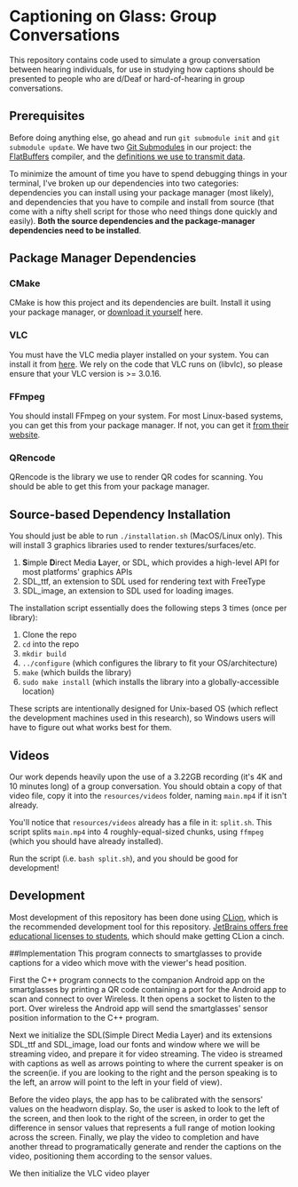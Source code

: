 # Captioning on Glass: Group Conversations

This repository contains code used to simulate a group conversation between hearing individuals, for use in studying how
captions should be presented to people who are d/Deaf or hard-of-hearing in group conversations.

## Prerequisites

Before doing anything else, go ahead and run `git submodule init` and `git submodule update`. We have
two [Git Submodules](https://git-scm.com/book/en/v2/Git-Tools-Submodules) in our project:
the [FlatBuffers](https://github.com/google/flatbuffers) compiler, and
the [definitions we use to transmit data](https://github.com/Captioning-on-Glass/cog-flatbuffer-definitions).

To minimize the amount of time you have to spend debugging things in your terminal, I've broken up our dependencies into
two categories: dependencies you can install using your package manager (most likely), and dependencies that you have to
compile and install from source (that come with a nifty shell script for those who need things done quickly and easily).
**Both the source dependencies and the package-manager dependencies need to be installed**.

## Package Manager Dependencies

### CMake

CMake is how this project and its dependencies are built. Install it using your package manager,
or [download it yourself](https://cmake.org/download/) here.

### VLC

You must have the VLC media player installed on your system. You can install it from [here](https://www.videolan.org/).
We rely on the code that VLC runs on (libvlc), so please ensure that your VLC version is >= 3.0.16.

### FFmpeg

You should install FFmpeg on your system. For most Linux-based systems, you can get this from your package manager. If
not, you can get it [from their website](https://ffmpeg.org/).

### QRencode

QRencode is the library we use to render QR codes for scanning. You should be able to get this from your package
manager.

## Source-based Dependency Installation

You should just be able to run `./installation.sh` (MacOS/Linux only). This will install 3 graphics libraries used to
render textures/surfaces/etc.

1. **S**imple **D**irect Media **L**ayer, or SDL, which provides a high-level API for most platforms' graphics APIs
2. SDL_ttf, an extension to SDL used for rendering text with FreeType
3. SDL_image, an extension to SDL used for loading images.

The installation script essentially does the following steps 3 times (once per library):

1. Clone the repo
2. `cd` into the repo
3. `mkdir build`
4. `../configure` (which configures the library to fit your OS/architecture)
5. `make` (which builds the library)
6. `sudo make install` (which installs the library into a globally-accessible location)

These scripts are intentionally designed for Unix-based OS (which reflect the development machines used in this
research), so Windows users will have to figure out what works best for them.

## Videos

Our work depends heavily upon the use of a 3.22GB recording (it's 4K and 10 minutes long) of a group conversation. You
should obtain a copy of that video file, copy it into the `resources/videos` folder, naming `main.mp4` if it isn't
already.

You'll notice that `resources/videos` already has a file in it: `split.sh`. This script splits `main.mp4` into 4
roughly-equal-sized chunks, using `ffmpeg` (which you should have already installed).

Run the script (i.e. `bash split.sh`), and you should be good for development!

## Development

Most development of this repository has been done using [CLion](https://www.jetbrains.com/clion/), which is the
recommended development tool for this repository.
[JetBrains offers free educational licenses to students](https://www.jetbrains.com/community/education/#students), which
should make getting CLion a cinch.


##Implementation
This program connects to smartglasses to provide captions for a video which move with the viewer's head position.

First the C++ program connects to the companion Android app on the smartglasses by printing a QR code containing a port for the Android app to scan and connect to over Wireless.  It then opens a socket to listen to the port.  Over wireless the Android app will send the smartglasses' sensor position information to the C++ program.

Next we initialize the SDL(Simple Direct Media Layer) and its extensions SDL_ttf and SDL_image, load our fonts and window where we will be streaming video, and prepare it for video streaming.  The video is streamed with captions as well as arrows pointing to where the current speaker is on the screen(ie. if you are looking to the right and the person speaking is to the left, an arrow will point to the left in your field of view).  

Before the video plays, the app has to be calibrated with the sensors' values on the headworn display.  So, the user is asked to look to the left of the screen, and then look to the right of the screen, in order to get the difference in sensor values that represents a full range of motion looking across the screen.  Finally, we play the video to completion and have another thread to programatically generate and render the captions on the video, positioning them according to the sensor values.

We then initialize the VLC video player 
